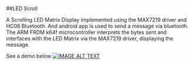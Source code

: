 ##LED Scroll

A Scrolling LED Matrix Display implemented using the MAX7219 driver and HC06 Bluetooth.
And android app is used to send a message via bluetooth. The ARM FRDM k64f microcontroller interprets the bytes sent and interfaces with the LED Matrix via the MAX7219 driver, displaying the message.

See a demo below
[![IMAGE ALT TEXT](http://img.youtube.com/vi/7JUzn3Sw4YY&feature=em-upload_owner/0.jpg)](https://www.youtube.com/watch?v=7JUzn3Sw4YY&feature=em-upload_owner "Scrolling LED Matrix Display")
